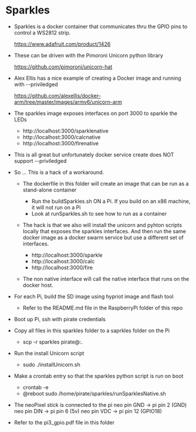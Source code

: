 # Sparkles

* Sparkles is a docker container that communicates thru the GPIO pins to control a WS2812 strip. 

   https://www.adafruit.com/product/1426
   
* These can be driven with the Pimoroni Unicorn python library

   https://github.com/pimoroni/unicorn-hat

* Alex Ellis has a nice example of creating a Docker image and running with --priviledged

   https://github.com/alexellis/docker-arm/tree/master/images/armv6/unicorn-arm

* The sparkles image exposes interfaces on port 3000 to sparkle the LEDs
   * http://localhost:3000/sparklenative
   * http://localhost:3000/calcnative
   * http://localhost:3000/firenative
   
* This is all great but unfortunately docker service create does NOT support --priviledged

* So ... This is a hack of a workaround.
   * The dockerfile in this folder will create an image that can be run as a stand-alone container
      * Run the buildSparkles.sh ON a Pi. If you build on an x86 machine, it will not run on a Pi
      * Look at runSparkles.sh to see how to run as a container

   * The hack is that we also will install the unicorn and pyhton scripts locally that exposes the sparkles interfaces. And then run the same docker image as a docker swarm service but use a different set of interfaces.
      * http://localhost:3000/sparkle
      * http://localhost:3000/calc
      * http://localhost:3000/fire
      
   * The non native interface will call the native interface that runs on the docker host.

* For each Pi, build the SD image using hypriot image and flash tool
   * Refer to the README.md file in the RaspberryPi folder of this repo 

* Boot up Pi, ssh with pirate credentials

* Copy all files in this sparkles folder to a saprkles folder on the Pi
   * scp -r sparkles pirate@<host name>:.

* Run the install Unicorn script
   * sudo ./installUnicorn.sh

* Make a crontab entry so that the sparkles python script is run on boot
   * crontab -e
   * @reboot sudo /home/pirate/sparkles/runSparklesNative.sh
   
* The neoPixel stick is connected to the pi
   neo pin GND -> pi pin 2 (GND)
   neo pin DIN -> pi pin 6 (5v)
   neo pin VDC -> pi pin 12 (GPIO18)
   
* Refer to the pi3_gpio.pdf file in this folder

